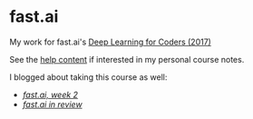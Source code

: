 # fast.ai

My work for fast.ai's [Deep Learning for Coders (2017)](https://github.com/fastai/courses/tree/master/deeplearning1)

See the [help content](https://github.com/iconix/fast.ai/blob/master/help/2017/README.md) if interested in my personal course notes.

I blogged about taking this course as well:
- [_fast.ai, week 2_](https://iconix.github.io/notes/2017/08/18/fast-week2.html)
- [_fast.ai in review_](https://iconix.github.io/notes/2018/03/25/fast-ai-in-review.html)
